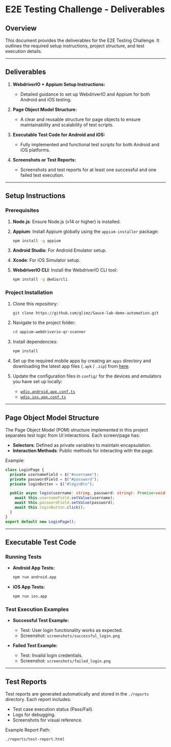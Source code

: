 # E2E Testing Challenge - Deliverables

## Overview
This document provides the deliverables for the E2E Testing Challenge. It outlines the required setup instructions, project structure, and test execution details.

---

## Deliverables

1. **WebdriverIO + Appium Setup Instructions:**
   - Detailed guidance to set up WebdriverIO and Appium for both Android and iOS testing.
   
2. **Page Object Model Structure:**
   - A clear and reusable structure for page objects to ensure maintainability and scalability of test scripts.

3. **Executable Test Code for Android and iOS:**
   - Fully implemented and functional test scripts for both Android and iOS platforms.

4. **Screenshots or Test Reports:**
   - Screenshots and test reports for at least one successful and one failed test execution.

---

## Setup Instructions

### Prerequisites

1. **Node.js**: Ensure Node.js (v14 or higher) is installed.
2. **Appium**: Install Appium globally using the `appium-installer` package:

   ```sh
   npm install -g appium
   ```

3. **Android Studio**: For Android Emulator setup.
4. **Xcode**: For iOS Simulator setup.
5. **WebdriverIO CLI**: Install the WebdriverIO CLI tool:

   ```sh
   npm install -g @wdio/cli
   ```

### Project Installation

1. Clone this repository:

   ```sh
   git clone https://github.com/glimz/Sauce-lab-demo-automation.git
   ```

2. Navigate to the project folder:

   ```sh
   cd appium-webdriverio-qr-scanner
   ```

3. Install dependencies:

   ```sh
   npm install
   ```

4. Set up the required mobile apps by creating an `apps` directory and downloading the latest app files (`.apk` / `.zip`) from [here](https://github.com/webdriverio/native-demo-app/releases).

5. Update the configuration files in `config/` for the devices and emulators you have set up locally:
   - [`wdio.android.app.conf.ts`](./config/wdio.android.app.conf.ts)
   - [`wdio.ios.app.conf.ts`](./config/wdio.ios.app.conf.ts)

---

## Page Object Model Structure
The Page Object Model (POM) structure implemented in this project separates test logic from UI interactions. Each screen/page has:

- **Selectors**: Defined as private variables to maintain encapsulation.
- **Interaction Methods**: Public methods for interacting with the page.

Example:
```typescript
class LoginPage {
  private usernameField = $("#username");
  private passwordField = $("#password");
  private loginButton = $("#loginBtn");

  public async login(username: string, password: string): Promise<void> {
    await this.usernameField.setValue(username);
    await this.passwordField.setValue(password);
    await this.loginButton.click();
  }
}
export default new LoginPage();
```

---

## Executable Test Code
### Running Tests

- **Android App Tests:**

  ```sh
  npm run android.app
  ```

- **iOS App Tests:**

  ```sh
  npm run ios.app
  ```

### Test Execution Examples

- **Successful Test Example:**
  - Test: User login functionality works as expected.
  - Screenshot: `screenshots/successful_login.png`

- **Failed Test Example:**
  - Test: Invalid login credentials.
  - Screenshot: `screenshots/failed_login.png`

---

## Test Reports
Test reports are generated automatically and stored in the `./reports` directory. Each report includes:

- Test case execution status (Pass/Fail).
- Logs for debugging.
- Screenshots for visual reference.

Example Report Path:
```sh
./reports/test-report.html
